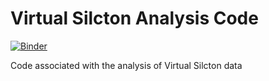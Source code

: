 # Virtual Silcton Analysis Code

[![Binder](https://mybinder.org/badge_logo.svg)](https://mybinder.org/v2/gh/smweis/Virtual_Silcton_Analysis/HEAD?urlpath=https%3A%2F%2Fgithub.com%2Fsmweis%2FVirtual_Silcton_Analysis%2Fblob%2Fmain%2FSilcton_Correction_Machine%2FCorrection_Machine_Silcton.ipynb)

Code associated with the analysis of Virtual Silcton data
